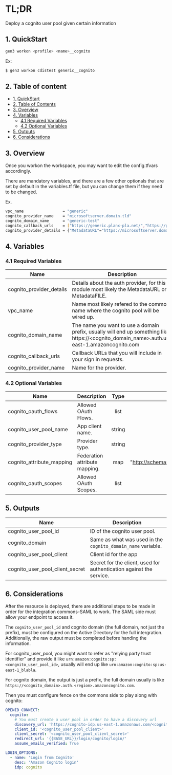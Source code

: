 # TL;DR

Deploy a cognito user pool given certain information


## 1. QuickStart

```bash
gen3 workon <profile> <name>__cognito
```

Ex:

```bash
$ gen3 workon cdistest generic__cognito
```

## 2. Table of content

- [1. QuickStart](#1-quickstart)
- [2. Table of Contents](#2-table-of-contents)
- [3. Overview](#3-overview)
- [4. Variables](#4-variables)
  - [4.1 Required Variables](#41-required-variables)
  - [4.2 Optional Variables](#42-optional-variables)
- [5. Outputs](#5-outputs)
- [6. Considerations](#6-considerations)



## 3. Overview

Once you workon the workspace, you may want to edit the config.tfvars accordingly.

There are mandatory variables, and there are a few other optionals that are set by default in the variables.tf file, but you can change them if they need to be changed.

Ex.
```bash
vpc_name                 = "generic"
cognito_provider_name    = "microsoftserver.domain.tld"
cognito_domain_name      = "generic-test"
cognito_callback_urls    = ["https://generic.planx-pla.net/","https://generic.planx-pla.net/login/cognito/login/","https://generic.planx-pla.net/user/login/cognito/login/"]
cognito_provider_details = {"MetadataURL"="https://microsoftserver.domain.tld/federationmetadata/2007-06/federationmetadata.xml"}
```

## 4. Variables

### 4.1 Required Variables

| Name | Description | Type | Default |
|------|-------------|:----:|:-----:|
| cognito_provider_details | Details about the auth provider, for this module most likely the MetadataURL or MetadataFILE. | map | {} |
| vpc_name | Name most likely refered to the commons name where the cognito pool will be wired up. | string | |
| cognito_domain_name | The name you want to use a domain prefix, usually will end up something like: https://\<cognito_domain_name\>.auth.us-east-1.amazoncognito.com | string | |
| cognito_callback_urls | Callback URLs that you will include in your sign in requests. | list | |
| cognito_provider_name | Name for the provider. | string | |


### 4.2 Optional Variables

| Name | Description | Type | Default |
|------|-------------|:----:|:-----:|
| cognito_oauth_flows | Allowed OAuth Flows. | list | ["code", "implicit"] |
| cognito_user_pool_name | App client name. | string | "fence" |
| cognito_provider_type | Provider type. | string | "SAML" |
| cognito_attribute_mapping | Federation attribute mapping. | map | { "email" = "http://schemas.xmlsoap.org/ws/2005/05/identity/claims/emailaddress" } |
| cognito_oauth_scopes | Allowed OAuth Scopes. | list | ["email", "openid"] |


## 5. Outputs

| Name | Description | 
|------|-------------|
| cognito_user_pool_id | ID of the cognito user pool. |
| cognito_domain | Same as what was used in the `cognito_domain_name` variable. |
| cognito_user_pool_client | Client id for the app |
| cognito_user_pool_client_secret | Secret for the client, used for authentication against the service. |


## 6. Considerations

After the resource is deployed, there are additional steps to be made in order for the integration commons-SAML to work. The SAML side must allow your endpoint to access it.

The `cognito_user_pool_id` and cognito domain (the full domain, not just the prefix), must be configured on the Active Directory for the full intergration. Additionally, the raw output must be completed before handing the information.

For cognito_user_pool, you might want to refer as "relying party trust identifier" and provide it like `urn:amazon:cognito:sp:<congnito_user_pool_id>`, usually will end up like `urn:amazon:cognito:sp:us-east-1_blabla`.

For cognito domain, the output is just a prefix, the full domain usually is like `https://<cognito_domain>.auth.<region>.amazoncognito.com`.


Then you must configure fence on the commons side to play along with cognito:

```yaml
OPENID_CONNECT:
  cognito:
    # You must create a user pool in order to have a discovery url
    discovery_url: 'https://cognito-idp.us-east-1.amazonaws.com/<cognito_user_pool_id>/.well-known/openid-configuration'
    client_id: '<cognito_user_pool_client>'
    client_secret: '<cognito_user_pool_client_secret>'
    redirect_url: '{{BASE_URL}}/login/cognito/login/'
    assume_emails_verified: True

LOGIN_OPTIONS:
  - name: 'Login from Cognito'
    desc: 'Amazon Cognito login'
    idp: cognito
```


